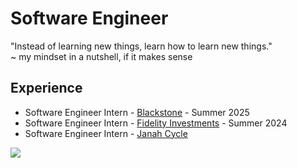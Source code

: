 # Software Engineer

"Instead of learning new things, learn how to learn new things."  
~ my mindset in a nutshell, if it makes sense

## Experience
- Software Engineer Intern - [Blackstone](https://www.blackstone.com/) - Summer 2025
- Software Engineer Intern - [Fidelity Investments](https://www.fidelity.com/about-fidelity/our-company) - Summer 2024
- Software Engineer Intern - [Janah Cycle](https://www.janahcycle.org/)

![](https://komarev.com/ghpvc/?username=Emad-Eldin-G) 
